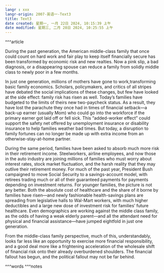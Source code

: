 ```yaml
---
langr : xxx
langr-origin: 2007-英语一-Text3
title: Text3
date created: 星期一, 一月 22日 2024, 10:15:39 上午
date modified: 星期三, 二月 28日 2024, 10:25:55 上午
---
```


^^^article

During the past generation, the American middle-class family that once could count on hard work and fair play to keep itself financially secure has been transformed by economic risk and new realties. Now a pink slip, a bad diagnosis, or a disappearing spouse can reduce a family from solidly middle class to newly poor in a few months.

In just one generation, millions of mothers have gone to work,transforming basic family economics. Scholars, policymakers, and critics of all stripes have debated the social implications of these changes, but few have looked at the side effect: family risk has risen as well. Today’s families have budgeted to the limits of theirs new two-paycheck status. As a result, they have lost the parachute they once had in times of financial setback—a back-up earner (usually Mom) who could go into the workforce if the primary earner got laid off or fell sick. This “added-worker effect” could support the safety net offered by unemployment insurance or disability insurance to help families weather bad times. But today, a disruption to family fortunes can no longer be made up with extra income from an otherwise-stay-at-home partner.

During the same period, families have been asked to absorb much more risk in their retirement income. Steelworkers, airline employees, and now those in the auto industry are joining millions of families who must worry about interest rates, stock market fluctuation, and the harsh reality that they may outlive their retirement money. For much of the past year, President Bush campaigned to move Social Security to a savings-account model, with retirees trading much or all of their guaranteed payments for payments depending on investment returns. For younger families, the picture is not any better. Both the absolute cost of healthcare and the share of it borne by families have risen—and newly fashionable health-savings plans are spreading from legislative halls to Wal-Mart workers, with much higher deductibles and a large new dose of investment risk for families’ future healthcare. Even demographics are working against the middle class family, as the odds of having a weak elderly parent—and all the attendant need for physical and financial assistance—have jumped eightfold in just one generation.

From the middle-class family perspective, much of this, understandably, looks far less like an opportunity to exercise more financial responsibility, and a good deal more like a frightening acceleration of the wholesale shift of financial risk onto their already overburdened shoulders. The financial fallout has begun, and the political fallout may not be far behind.




^^^words
^^^notes
